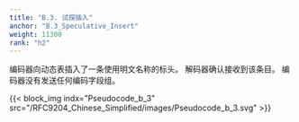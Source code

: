 ```yaml
---
title: "B.3. 试探插入"
anchor: "B.3_Speculative_Insert"
weight: 11300
rank: "h2"
---
```


编码器向动态表插入了一条使用明文名称的标头。
解码器确认接收到该条目。
编码器没有发送任何编码字段组。

{{< block_img
indx="Pseudocode_b_3"
src="/RFC9204_Chinese_Simplified/images/Pseudocode_b_3.svg" >}}
